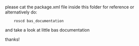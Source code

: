 please cat the package.xml file inside this folder for reference or
alternatively do:

		roscd bas_documentation

and take a look at little bas documentation

thanks!
